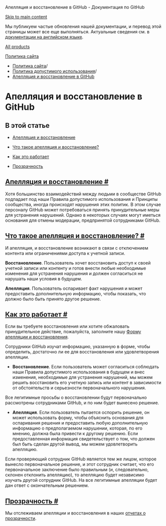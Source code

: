 Апелляция и восстановление в GitHub - Документация по GitHub

[Skip to main content](#main-content)

Мы публикуем частые обновления нашей документации, и перевод этой страницы может все еще выполняться. Актуальные сведения см. в [документации на английском языке](/en).

[All products](/ru)

[Политика сайта](/ru/site-policy)

* [Политика сайта](/ru/site-policy)/
* [Политика допустимого использования](/ru/site-policy/acceptable-use-policies)/
* [Апелляция и восстановление в GitHub](/ru/site-policy/acceptable-use-policies/github-appeal-and-reinstatement)

Апелляция и восстановление в GitHub
==========

В этой статье
----------

* [Апелляция и восстановление](#appeal-and-reinstatement)

* [Что такое апелляция и восстановление?](#what-are-appeals-and-reinstatements)

* [Как это работает](#how-this-works)

* [Прозрачность](#transparency)

[Апелляция и восстановление #](#appeal-and-reinstatement)
----------

Хотя большинство взаимодействий между людьми в сообществе GitHub подпадает под наши Правила допустимого использования и Принципы сообщества, иногда происходят нарушения этих политик. В этом случае персоналу GitHub может потребоваться принять принудительные меры для устранения нарушений. Однако в некоторых случаях могут иметься основания для отмены модерации, предпринятой сотрудниками GitHub.

[Что такое апелляция и восстановление? #](#what-are-appeals-and-reinstatements)
----------

И апелляция, и восстановление возникают в связи с отключением контента или ограничениями доступа к учетной записи.

**Восстановление**. Пользователь хочет восстановить доступ к своей учетной записи или контенту и готов внести любые необходимые изменения для устранения нарушения и должен согласиться не нарушать наши условия в будущем.

**Апелляция**. Пользователь оспаривает факт нарушения и может предоставить дополнительную информацию, чтобы показать, что должно было быть принято другое решение.

[Как это работает #](#how-this-works)
----------

Если вы требуете восстановления или хотите обжаловать принудительное действие, пожалуйста, заполните нашу [Форму апелляции и восстановления](https://support.github.com/contact/reinstatement).

Сотрудники GitHub изучат информацию, указанную в форме, чтобы определить, достаточно ли ее для восстановления или удовлетворения апелляции.

* **Восстановление**. Если пользователь может согласиться соблюдать наши Правила допустимого использования в будущем и внес изменения, необходимые для устранения нарушений, мы можем решить восстановить его учетную запись или контент в зависимости от обстоятельств и серьезности первоначального нарушения.

Все легитимные просьбы о восстановлении будут первоначально рассмотрены сотрудниками GitHub, и по ним будет вынесено решение.

* **Апелляция**. Если пользователь пытается оспорить решение, он может использовать форму, чтобы объяснить основания для оспаривания решения и предоставить любую дополнительную информацию о предполагаемом нарушении, которая, по его мнению, должна была привести к другому решению. Если предоставленная информация свидетельствует о том, что должен был быть сделан другой вывод, мы можем удовлетворить апелляцию.

Если проверяющий сотрудник GitHub является тем же лицом, которое вынесло первоначальное решение, и этот сотрудник считает, что его первоначальное заключение было правильным (и, следовательно, склонен отклонить апелляцию), то апелляцию будет независимо изучать другой сотрудник GitHub. На все легитимные апелляции будет дан ответ с окончательным решением.

[Прозрачность #](#transparency)
----------

Мы отслеживаем апелляции и восстановления в наших [отчетах о прозрачности](https://github.blog/2022-01-27-2021-transparency-report/#Appeals_and_other_reinstatements).

